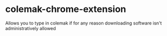# colemak-chrome-extension
Allows you to type in colemak if for any reason downloading software isn't administratively allowed
